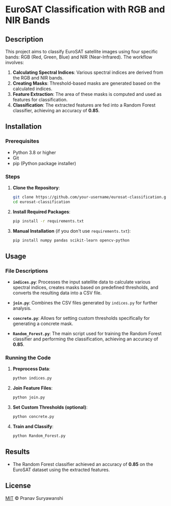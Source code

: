 # EuroSAT Classification with RGB and NIR Bands

## Description
This project aims to classify EuroSAT satellite images using four specific bands: RGB (Red, Green, Blue) and NIR (Near-Infrared). The workflow involves:

1. **Calculating Spectral Indices**: Various spectral indices are derived from the RGB and NIR bands.
2. **Creating Masks**: Threshold-based masks are generated based on the calculated indices.
3. **Feature Extraction**: The area of these masks is computed and used as features for classification.
4. **Classification**: The extracted features are fed into a Random Forest classifier, achieving an accuracy of **0.85**.

## Installation

### Prerequisites
- Python 3.8 or higher
- Git
- pip (Python package installer)

### Steps

1. **Clone the Repository**:
   ```bash
   git clone https://github.com/your-username/eurosat-classification.git
   cd eurosat-classification
   ```

2. **Install Required Packages**:
   ```bash
   pip install -r requirements.txt
   ```

3. **Manual Installation** (if you don't use `requirements.txt`):
   ```bash
   pip install numpy pandas scikit-learn opencv-python
   ```

## Usage

### File Descriptions

- **`indices.py`**: Processes the input satellite data to calculate various spectral indices, creates masks based on predefined thresholds, and converts the resulting data into a CSV file.

- **`join.py`**: Combines the CSV files generated by `indices.py` for further analysis.

- **`concrete.py`**: Allows for setting custom thresholds specifically for generating a concrete mask.

- **`Random_Forest.py`**: The main script used for training the Random Forest classifier and performing the classification, achieving an accuracy of **0.85**.

### Running the Code

1. **Preprocess Data**:
   ```bash
   python indices.py
   ```

2. **Join Feature Files**:
   ```bash
   python join.py
   ```

3. **Set Custom Thresholds (optional)**:
   ```bash
   python concrete.py
   ```

4. **Train and Classify**:
   ```bash
   python Random_Forest.py
   ```

## Results
- The Random Forest classifier achieved an accuracy of **0.85** on the EuroSAT dataset using the extracted features.

## License
[MIT](LICENSE) © Pranav Suryawanshi
